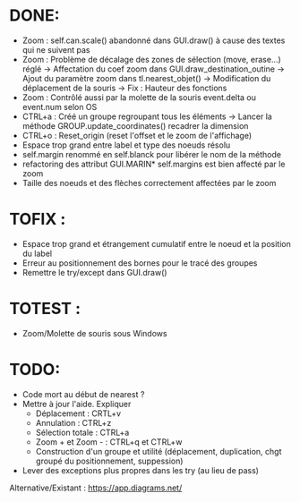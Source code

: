# DONE:
+ Zoom : self.can.scale() abandonné dans GUI.draw() à cause des textes qui ne suivent pas
+ Zoom : Problème de décalage des zones de sélection (move, erase...) réglé
-> Affectation du coef zoom dans GUI.draw_destination_outine
-> Ajout du paramètre zoom dans tl.nearest_objet()
-> Modification du déplacement de la souris
-> Fix : Hauteur des fonctions
+ Zoom : Contrôlé aussi par la molette de la souris event.delta ou event.num selon OS
 + CTRL+a : Créé un groupe regroupant tous les éléments
   -> Lancer la méthode GROUP.update_coordinates() recadrer la dimension
 + CTRL+o : Reset_origin (reset l'offset et le zoom de l'affichage)
+ Espace trop grand entre label et type des noeuds résolu
+ self.margin renommé en self.blanck pour libérer le nom de la méthode
+ refactoring des attribut GUI.MARIN* self.margins est bien affecté par le zoom
+ Taille des noeuds et des flèches correctement affectées par le zoom

# TOFIX : 
+ Espace trop grand et étrangement cumulatif entre le noeud et la position du label
+ Erreur au positionnement des bornes pour le tracé des groupes
+ Remettre le try/except dans GUI.draw()

# TOTEST :
+ Zoom/Molette de souris sous Windows

# TODO:
+ Code mort au début de nearest ?
+ Mettre à jour l'aide. Expliquer
  + Déplacement : CRTL+v
  + Annulation : CTRL+z
  + Sélection totale : CTRL+a
  + Zoom + et Zoom - : CTRL+q et CTRL+w
  + Construction d'un groupe et utilité (déplacement, duplication, chgt groupé du positionnement, suppession)
+ Lever des exceptions plus propres dans les try (au lieu de pass)

Alternative/Existant : https://app.diagrams.net/
